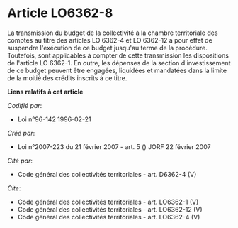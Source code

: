 # Article LO6362-8

La transmission du budget de la collectivité à la chambre territoriale des comptes au titre des articles LO 6362-4 et LO
6362-12 a pour effet de suspendre l'exécution de ce budget jusqu'au terme de la procédure. Toutefois, sont applicables à
compter de cette transmission les dispositions de l'article LO 6362-1. En outre, les dépenses de la section d'investissement
de ce budget peuvent être engagées, liquidées et mandatées dans la limite de la moitié des crédits inscrits à ce titre.

**Liens relatifs à cet article**

_Codifié par_:

  - Loi n°96-142 1996-02-21

_Créé par_:

  - Loi n°2007-223 du 21 février 2007 - art. 5 () JORF 22 février 2007

_Cité par_:

  - Code général des collectivités territoriales - art. D6362-4 (V)

_Cite_:

  - Code général des collectivités territoriales - art. LO6362-1 (V)
  - Code général des collectivités territoriales - art. LO6362-12 (V)
  - Code général des collectivités territoriales - art. LO6362-4 (V)
